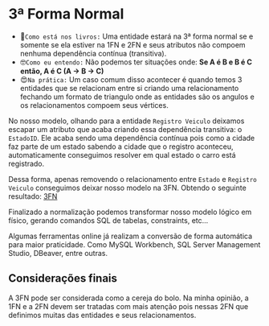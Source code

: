 # 3ª Forma Normal

- 🥸`Como está nos livros:` Uma entidade estará na 3ª forma normal se e somente se ela estiver na 1FN e 2FN e seus atributos não compoem nenhuma dependência contínua (transitiva).
- 🤓`Como eu entendo:` Não podemos ter situações onde: **Se A é B e B é C então, A é C (A -> B -> C)** 
- 😍`Na prática:` Um caso comum disso acontecer é quando temos 3 entidades que se relacionam entre si criando uma relacionamento fechando um formato de triangulo onde as entidades são os angulos e os relacionamentos compoem seus vértices.

No nosso modelo, olhando para a entidade `Registro Veiculo` deixamos escapar um atributo que acaba criando essa dependência transitiva: o `EstadoID`. Ele acaba sendo uma dependência contínua pois como a cidade faz parte de um estado sabendo a cidade que o registro aconteceu, automaticamente conseguimos resolver em qual estado o carro está registrado.

Dessa forma, apenas removendo o relacionamento entre `Estado` e `Registro Veiculo` conseguimos deixar nosso modelo na 3FN. Obtendo o seguinte resultado: [3FN](https://viewer.diagrams.net/?tags=%7B%7D&highlight=0000ff&edit=_blank&layers=1&nav=1&title=emd.drawio#R7ZpZc6M4EMc%2FjatmH2aKw8b2o6%2FsppJMuZK9Zt80oIAqgLxCju18%2BmmBBAjwlfW1Ez8FtaSW1Pr1HyGnZY%2Bi5a8MzYIH6uGwZRnesmWPW5ZlmkYf%2FgjLKrN0e05m8BnxZKPC8ETesDQa0jonHk60hpzSkJOZbnRpHGOXazbEGF3ozZ5pqI86Qz6uGZ5cFNatfxGPB5m11zEK%2B2%2BY%2BAHPFyxrIqQaS0MSII8uSiZ70rJHjFKePUXLEQ5F8FRcsn43a2rziTEc8106uJ3%2BP7EzGj9EL8vB4M0I7vrRZ%2BnlFYVzueApozNGMEeMUDlxvlLRSBYkClEMpaEbkNC7Rys6F6MnHLkvqjQMKCNvNOYohCoTDFDNuNxcCF25xZPoCWZhZXQee9iTnZ6hXvYx26os52KkThl9yXfFEv1xAu2nKiRGbrpHCVdTUdsgaj2UBOl4ooBC4sfw7EJvzISBuXJ8MfwiIBw%2FzZArDAugXSyDR2qJMpCYcbxcu0Nmvu%2BQMJhGmLMVNJEdFFQyVSxblhcFeKYjbUEZOoUYkrD7ueuCB3iQSOyBh1XDo2UNoYdlfJq9%2FNKynFBs93cGTz5PgzD8CkM3VoypO48gElT0%2FuMu7%2B2R13IrxJGQC%2FBhfEWJS2SXrC0sQmtewVPtYIifeQ7IiIYUdnMc05TbZxKGFVMCm0pi%2Fz7tNW5X0BNgiW0lIAoDOQCnM8UW%2Bp4DySiH2Rdl2HlF3b6grE%2FWOj0rnZ5ttHSPBYtdg%2BVPTNx5eJWRE8tIW9cR8%2Bwy0m6SkVuvUSbSIwRtrBrEdZR%2B8pS3LzvlO7WNfcQ%2BEZsA1mv2X0L255u%2FDZJcJw5OidOQ%2Fk3vfsXO7Xjd%2B34omRItjE%2FTO6i%2FWXOSyEyQ57FGn%2FPvnKbCAsD4KSqf3UwaBmIZMeFEADcsWpZGn4bIRaW5Zd71EfX5joiHPJxNd91MYd0xekVR5VxUXfuG01KRdJu67mb9WPraOYi%2B5saDp063ljoTkEHvKqqnFdWerqmdncE42pGq994vs4%2BV393LPj%2F1a7uYvTCu6X3S9La7F5ff6jBW%2F2bSElw%2FDmTvhttx%2Baix9nLmY7%2F4%2B5ctDOa2i9nSme8qFSeUCqtfuVzpnf3zymy8pW36EG%2FSDB2rvT89bmPipjxOaZKs1ZYNDm5ItK33x1Im8zDXvMf7JjHrF721PcKej5UOUMYD6tMYhZPCWgt%2BKXY49gbipzsoTh7fMKO%2F0wcUr7KaGxKqdoUUiX3AS8L%2FFs9f2h1Z%2FKYcwvN4WWo3XpUKU8wIREbISWaLIUqZp44qfivXFa7SkvLlztlrLoxZREQYNgsNRI3OmYs3xFvenkKG%2Bvgd37JlUIwmUJSR4RBx8qpPuIkeOcaUElhKrozOOmVULrKFyl4FgzVH3Yqjqp8sEDU%2FKcv5uv8D3k231Rvwhv0kfPWYBo%2FGR0VcI0zxbpZgN75Ync2852xrZBegr2H7gDhbO%2BKcvdbOx7NZwbBdPeztynP1yGBXHR0b6Pot%2FWUCrdg092MzF34tETbnwQF5dv4nPHeMLRjuyrNTcVT7Cjo2z02%2FJ1wiz4cUaOuECt3blWijdVaiLUcHMSd8X6LtiqN21dGxia5f8%2F%2BMROvHafN0QKtP761EO2eWaLsCdP%2B9El3NjKqjdwMNxeJfFrPmxT9%2B2pMf)


Finalizado a normalização podemos transformar nosso modelo lógico em físico, gerando comandos SQL de tabelas, constraints, etc...

Algumas ferramentas online já realizam a conversão de forma automática para maior praticidade. Como MySQL Workbench, SQL Server Management Studio, DBeaver, entre outras.

## Considerações finais

A 3FN pode ser considerada como a cereja do bolo. 
Na minha opinião, a 1FN e a 2FN devem ser tratadas com mais atenção pois nessas 2FN que definimos muitas das entidades e seus relacionamentos.

